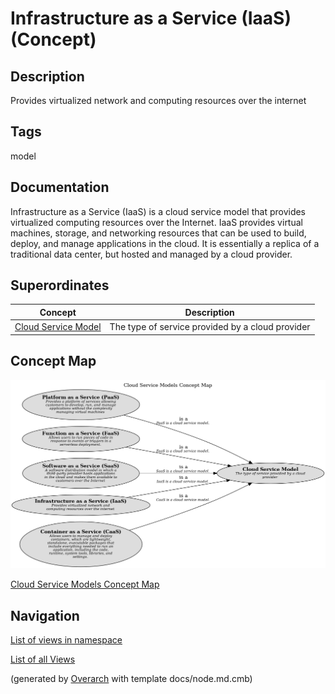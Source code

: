 
# Infrastructure as a Service (IaaS) (Concept)
## Description
Provides virtualized network and computing resources over the internet


## Tags
model

## Documentation
Infrastructure as a Service (IaaS) is a cloud service model that provides virtualized
computing resources over the Internet. IaaS provides virtual machines, storage, and networking
resources that can be used to build, deploy, and manage applications in the cloud. It is
essentially a replica of a traditional data center, but hosted and managed by a cloud provider.
## Superordinates
| Concept | Description |
|---|---|
| [Cloud Service Model](../../../software-development/cloud/cloud-service-model.md)| The type of service provided by a cloud provider |

## Concept Map
![Cloud Service Models Concept Map](../../../software-development/cloud/service-model/concept-view.png)

[Cloud Service Models Concept Map](../../../software-development/cloud/service-model/concept-view.md)


## Navigation
[List of views in namespace](./views-in-namespace.md)

[List of all Views](../../../views.md)


(generated by [Overarch](https://github.com/soulspace-org/overarch) with template docs/node.md.cmb)
